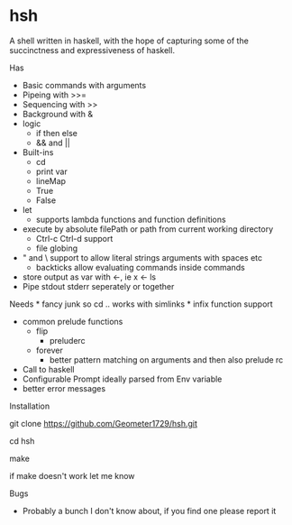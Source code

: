 # hsh
A shell written in haskell, with the hope of capturing some of the succinctness and expressiveness of haskell.

Has
  * Basic commands with arguments
  * Pipeing with >>=
  * Sequencing with >>
  * Background with &
  * logic 
    * if then else 
    * && and ||
  * Built-ins
    * cd 
    * print var 
    * lineMap
    * True
    * False
  * let
    * supports lambda functions and function definitions
  * execute by absolute filePath or path from current working directory
	* Ctrl-c Ctrl-d support
	* file globing
  * " and \\ support to allow literal strings arguments with spaces etc
	* backticks allow evaluating commands inside commands
  * store output as var with <-, ie x <- ls
  * Pipe stdout stderr seperately or together

Needs
	* fancy junk so cd .. works with simlinks 
	* infix function support
  * common prelude functions
    * flip
      * preluderc
    * forever
      * better pattern matching on arguments and then also prelude rc
  * Call to haskell
  * Configurable Prompt ideally parsed from Env variable
  * better error messages

Installation

git clone https://github.com/Geometer1729/hsh.git

cd hsh

make 

if make doesn't work let me know

Bugs
  * Probably a bunch I don't know about, if you find one please report it
